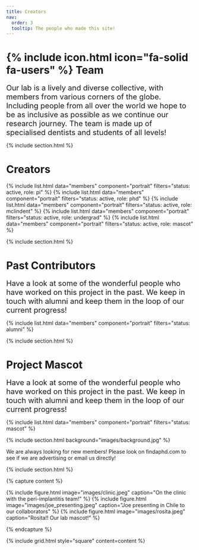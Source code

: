 ```yaml
---
title: Creators
nav:
  order: 3
  tooltip: The people who made this site!
---
```


# {% include icon.html icon="fa-solid fa-users" %} Team

<span style="font-size: 20px;">
Our lab is a lively and diverse collective, with members from various corners of the globe. Including people from all over the world we hope to be as inclusive as possible as we continue our research journey. The team is made up of specialised dentists and students of all levels!
</span>

{% include section.html %}

# Creators 

{% include list.html data="members" component="portrait" filters="status: active, role: pi" %}
{% include list.html data="members" component="portrait" filters="status: active, role: phd" %}
{% include list.html data="members" component="portrait" filters="status: active, role: mclindent" %}
{% include list.html data="members" component="portrait" filters="status: active, role: undergrad" %}
{% include list.html data="members" component="portrait" filters="status: active, role: mascot" %}

{% include section.html %}

# Past Contributors

<span style="font-size: 20px;">
Have a look at some of the wonderful people who have worked on this project in the past. We keep in touch with alumni and keep them in the loop of our current progress!
</span>

{% include list.html data="members" component="portrait" filters="status: alumni" %}

{% include section.html %}

# Project Mascot

<span style="font-size: 20px;">
Have a look at some of the wonderful people who have worked on this project in the past. We keep in touch with alumni and keep them in the loop of our current progress!
</span>

{% include list.html data="members" component="portrait" filters="status: mascot" %}

{% include section.html background="images/background.jpg" %}

We are always looking for new members! Please look on findaphd.com to see if we are advertising or email us directly!

{% include section.html %}

{% capture content %}

{% include figure.html image="images/clinic.jpeg" caption="On the clinic with the peri-implantitis team!" %}
{% include figure.html image="images/joe_presenting.jpeg" caption="Joe presenting in Chile to our collaborators" %}
{% include figure.html image="images/rosita.jpeg" caption="Rosita!! Our lab mascot!" %}

{% endcapture %}

{% include grid.html style="square" content=content %}
